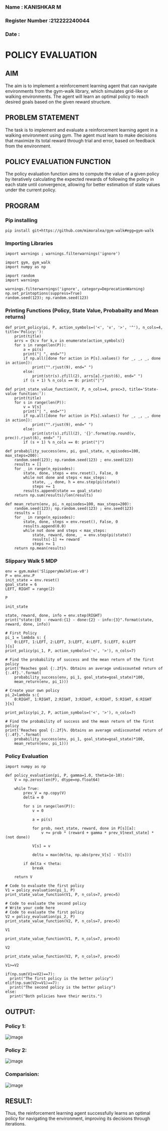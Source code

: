### Name : KANISHKAR M
### Register Number :212222240044
### Date :

# POLICY EVALUATION

## AIM
The aim is to implement a reinforcement learning agent that can navigate environments from the gym-walk library, which simulates grid-like or walking environments. The agent will learn an optimal policy to reach desired goals based on the given reward structure.

## PROBLEM STATEMENT
The task is to implement and evaluate a reinforcement learning agent in a walking environment using gym. The agent must learn to make decisions that maximize its total reward through trial and error, based on feedback from the environment.

## POLICY EVALUATION FUNCTION
The policy evaluation function aims to compute the value of a given policy by iteratively calculating the expected rewards of following the policy in each state until convergence, allowing for better estimation of state values under the current policy.

## PROGRAM
### Pip installing
```
pip install git+https://github.com/mimoralea/gym-walk#egg=gym-walk
```
### Importing Libraries
```
import warnings ; warnings.filterwarnings('ignore')

import gym, gym_walk
import numpy as np

import random
import warnings

warnings.filterwarnings('ignore', category=DeprecationWarning)
np.set_printoptions(suppress=True)
random.seed(123); np.random.seed(123)
```
### Printing Functions (Policy, State Value, Probabailty and Mean returns)
```
def print_policy(pi, P, action_symbols=('<', 'v', '>', '^'), n_cols=4, title='Policy:'):
    print(title)
    arrs = {k:v for k,v in enumerate(action_symbols)}
    for s in range(len(P)):
        a = pi(s)
        print("| ", end="")
        if np.all([done for action in P[s].values() for _, _, _, done in action]):
            print("".rjust(9), end=" ")
        else:
            print(str(s).zfill(2), arrs[a].rjust(6), end=" ")
        if (s + 1) % n_cols == 0: print("|")

def print_state_value_function(V, P, n_cols=4, prec=3, title='State-value function:'):
    print(title)
    for s in range(len(P)):
        v = V[s]
        print("| ", end="")
        if np.all([done for action in P[s].values() for _, _, _, done in action]):
            print("".rjust(9), end=" ")
        else:
            print(str(s).zfill(2), '{}'.format(np.round(v, prec)).rjust(6), end=" ")
        if (s + 1) % n_cols == 0: print("|")

def probability_success(env, pi, goal_state, n_episodes=100, max_steps=200):
    random.seed(123); np.random.seed(123) ; env.seed(123)
    results = []
    for _ in range(n_episodes):
        state, done, steps = env.reset(), False, 0
        while not done and steps < max_steps:
            state, _, done, h = env.step(pi(state))
            steps += 1
        results.append(state == goal_state)
    return np.sum(results)/len(results)

def mean_return(env, pi, n_episodes=100, max_steps=200):
    random.seed(123); np.random.seed(123) ; env.seed(123)
    results = []
    for _ in range(n_episodes):
        state, done, steps = env.reset(), False, 0
        results.append(0.0)
        while not done and steps < max_steps:
            state, reward, done, _ = env.step(pi(state))
            results[-1] += reward
            steps += 1
    return np.mean(results)
```
### Slippary Walk 5 MDP
```
env = gym.make('SlipperyWalkFive-v0')
P = env.env.P
init_state = env.reset()
goal_state = 6
LEFT, RIGHT = range(2)

P

init_state

state, reward, done, info = env.step(RIGHT)
print("state:{0} - reward:{1} - done:{2} - info:{3}".format(state, reward, done, info))

# First Policy
pi_1 = lambda s: {
    0:LEFT, 1:LEFT, 2:LEFT, 3:LEFT, 4:LEFT, 5:LEFT, 6:LEFT
}[s]
print_policy(pi_1, P, action_symbols=('<', '>'), n_cols=7)

# Find the probability of success and the mean return of the first policy
print('Reaches goal {:.2f}%. Obtains an average undiscounted return of {:.4f}.'.format(
    probability_success(env, pi_1, goal_state=goal_state)*100,
    mean_return(env, pi_1)))

# Create your own policy
pi_2=lambda s:{
    0:RIGHT, 1:RIGHT, 2:RIGHT, 3:RIGHT, 4:RIGHT, 5:RIGHT, 6:RIGHT
}[s]

print_policy(pi_2, P, action_symbols=('<', '>'), n_cols=7)

# Find the probability of success and the mean return of the first policy
print('Reaches goal {:.2f}%. Obtains an average undiscounted return of {:.4f}.'.format(
    probability_success(env, pi_1, goal_state=goal_state)*100,
    mean_return(env, pi_1)))
```

### Policy Evaluation
```
import numpy as np

def policy_evaluation(pi, P, gamma=1.0, theta=1e-10):
    V = np.zeros(len(P), dtype=np.float64)

    while True:
        prev_V = np.copy(V)
        delta = 0

        for s in range(len(P)):
            v = 0

            a = pi(s)

            for prob, next_state, reward, done in P[s][a]:
                v += prob * (reward + gamma * prev_V[next_state] * (not done))

            V[s] = v

            delta = max(delta, np.abs(prev_V[s] - V[s]))

        if delta < theta:
            break

    return V

# Code to evaluate the first policy
V1 = policy_evaluation(pi_1, P)
print_state_value_function(V1, P, n_cols=7, prec=5)

# Code to evaluate the second policy
# Write your code here
# Code to evaluate the first policy
V2 = policy_evaluation(pi_2, P)
print_state_value_function(V2, P, n_cols=7, prec=5)

V1

print_state_value_function(V1, P, n_cols=7, prec=5)

V2

print_state_value_function(V2, P, n_cols=7, prec=5)

V1>=V2

if(np.sum(V1>=V2)==7):
  print("The first policy is the better policy")
elif(np.sum(V2>=V1)==7):
  print("The second policy is the better policy")
else:
  print("Both policies have their merits.")
```
## OUTPUT:
### Policy 1:
![image](https://github.com/user-attachments/assets/75b21eff-e416-473c-a4cb-2e1eb4f15266)

### Policy 2:
![image](https://github.com/user-attachments/assets/6fdc8b71-5364-4717-8547-6e9c8846fcc1)

### Comparision:
![image](https://github.com/user-attachments/assets/ae1ead96-0a3b-49b4-969d-505ece5b604d)

## RESULT:
Thus, the reinforcement learning agent successfully learns an optimal policy for navigating the environment, improving its decisions through iterations. 
